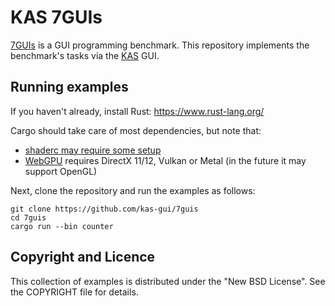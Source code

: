 KAS 7GUIs
==========

[7GUIs](https://eugenkiss.github.io/7guis/) is a GUI programming benchmark.
This repository implements the benchmark's tasks via the [KAS] GUI.

[KAS]: https://github.com/kas-gui/kas

Running examples
----------------

If you haven't already, install Rust: <https://www.rust-lang.org/>

Cargo should take care of most dependencies, but note that:

-   [shaderc may require some setup](https://github.com/google/shaderc-rs#setup)
-   [WebGPU](https://github.com/gfx-rs/wgpu-rs) requires DirectX 11/12, Vulkan or
    Metal (in the future it may support OpenGL)

Next, clone the repository and run the examples as follows:

```
git clone https://github.com/kas-gui/7guis
cd 7guis
cargo run --bin counter
```


Copyright and Licence
-------

This collection of examples is distributed under the "New BSD License".
See the COPYRIGHT file for details.
